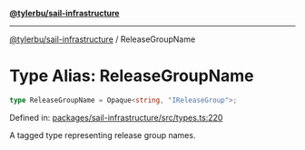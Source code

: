 [**@tylerbu/sail-infrastructure**](../README.md)

***

[@tylerbu/sail-infrastructure](../README.md) / ReleaseGroupName

# Type Alias: ReleaseGroupName

```ts
type ReleaseGroupName = Opaque<string, "IReleaseGroup">;
```

Defined in: [packages/sail-infrastructure/src/types.ts:220](https://github.com/microsoft/FluidFramework/blob/main/packages/sail-infrastructure/src/types.ts#L220)

A tagged type representing release group names.
